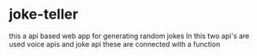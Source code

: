 # joke-teller 
this a api based web app for generating random jokes
In this two api's are used voice apis and joke api
these are connected with a function
